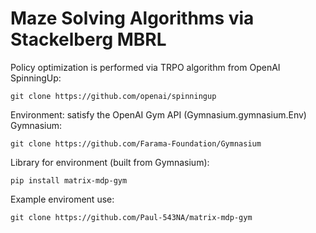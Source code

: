 # Maze Solving Algorithms via Stackelberg MBRL

Policy optimization is performed via TRPO algorithm from OpenAI SpinningUp: 
```
git clone https://github.com/openai/spinningup
```

Environment: satisfy the OpenAI Gym API (Gymnasium.gymnasium.Env)
Gymnasium:
```
git clone https://github.com/Farama-Foundation/Gymnasium
```
Library for environment (built from Gymnasium):
```
pip install matrix-mdp-gym
```

Example enviroment use:
```
git clone https://github.com/Paul-543NA/matrix-mdp-gym
```